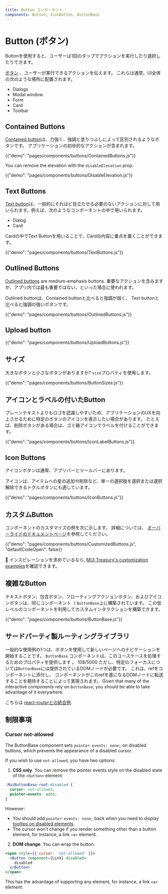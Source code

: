 ```yaml
---
title: Button コンポーネント
components: Button, IconButton, ButtonBase
---
```


# Button (ボタン)

<p class="description">Buttonを使用すると、ユーザーは1回のタップでアクションを実行したり選択したりできます。</p>

[ボタン](https://material.io/design/components/buttons.html) 、ユーザーが実行できるアクションを伝えます。 これらは通常、UI全体の次のような場所に配置されます。

- Dialogs
- Modal window
- Form
- Card
- Toolbar

## Contained Buttons

[Contained button](https://material.io/design/components/buttons.html#contained-button)は、力強く、強調と塗りつぶしによって区別されるようなボタンです。 アプリケーションの初歩的なアクションが含まれます。

{{"demo": "pages/components/buttons/ContainedButtons.js"}}

You can remove the elevation with the `disableElevation` prop.

{{"demo": "pages/components/buttons/DisableElevation.js"}}

## Text Buttons

[Text button](https://material.io/design/components/buttons.html#text-button)は、一般的にそれほど目立たせる必要のないアクションに対して用いられます。例えば、次のようなコンポーネントの中で用いられます。

- Dialog
- Card

Cardの中でText Buttonを用いることで、Cardの内容に重点を置くことができます。

{{"demo": "pages/components/buttons/TextButtons.js"}}

## Outlined Buttons

[Outlined buttons](https://material.io/design/components/buttons.html#outlined-button) are medium-emphasis buttons. 重要なアクションを含みますが、アプリ内では最も重要ではない、といった場合に使われます。

Outlined buttonは、Contained buttonと比べると強調が弱く、 Text buttonと比べると強調の強いボタンです。

{{"demo": "pages/components/buttons/OutlinedButtons.js"}}

## Upload button

{{"demo": "pages/components/buttons/UploadButtons.js"}}

## サイズ

大きなボタンと小さなボタンがありますか? `size`プロパティを使用します。

{{"demo": "pages/components/buttons/ButtonSizes.js"}}

## アイコンとラベルの付いたButton

プレーンテキストよりもロゴを認識しやすいため、アプリケーションのUXを向上させるために特定のボタンのアイコンを表示したい場合があります。 たとえば、削除ボタンがある場合は、ゴミ箱アイコンでラベルを付けることができます。

{{"demo": "pages/components/buttons/IconLabelButtons.js"}}

## Icon Buttons

アイコンボタンは通常、アプリバーとツールバーにあります。

アイコンは、アイテムへの星の追加や削除など、単一の選択肢を選択または選択解除できるトグルボタンにも適しています。

{{"demo": "pages/components/buttons/IconButtons.js"}}

## カスタムButton

コンポーネントのカスタマイズの例を次に示します。 詳細については、 [オーバーライドのドキュメントページ](/customization/components/)を参照してください。

{{"demo": "pages/components/buttons/CustomizedButtons.js", "defaultCodeOpen": false}}

👑 インスピレーションを求めているなら, [MUI Treasury's customization examples](https://mui-treasury.com/components/button)を確認できます。

## 複雑なButton

テキストボタン、包含ボタン、フローティングアクションボタン、およびアイコンボタンは、同じコンポーネント（ `ButtonBase`上に構築されています。 この低レベルのコンポーネントを利用してカスタムインタラクションを構築できます。

{{"demo": "pages/components/buttons/ButtonBase.js"}}

## サードパーティ製ルーティングライブラリ

一般的な使用例の1つは、ボタンを使用して新しいページへのナビゲーションを開始することです。 `ButtonBase` コンポーネントは、このユースケースを処理するためのプロパティを提供します 。 108/5000 ただし、特定のフォーカスについては` ButtonBase `には提供されているDOMノードが必要です。 これは、refをコンポーネントに添付し、 コンポーネントがこのrefを基になるDOMノードに転送することを期待することによって実現されます。 Given that many of the interactive components rely on `ButtonBase`, you should be able to take advantage of it everywhere.

こちらは [react-routerとの統合例](/guides/composition/#button).

## 制限事項

### Cursor not-allowed

The ButtonBase component sets `pointer-events: none;` on disabled buttons, which prevents the appearance of a disabled cursor.

If you wish to use `not-allowed`, you have two options:

1. **CSS only**. You can remove the pointer events style on the disabled state of the `<button>` element:

  ```css
  .MuiButtonBase-root:disabled {
    cursor: not-allowed;
    pointer-events: auto;
  }
  ```

However:

- You should add `pointer-events: none;` back when you need to display [tooltips on disabled elements](/components/tooltips/#disabled-elements).
- The cursor won't change if you render something other than a button element, for instance, a link `<a>` element.

2. **DOM change**. You can wrap the button:

  ```jsx
  <span style={{ cursor: 'not-allowed' }}>
    <Button component={Link} disabled>
      disabled
    </Button>
  </span>
  ```

This has the advantage of supporting any element, for instance, a link `<a>` element.